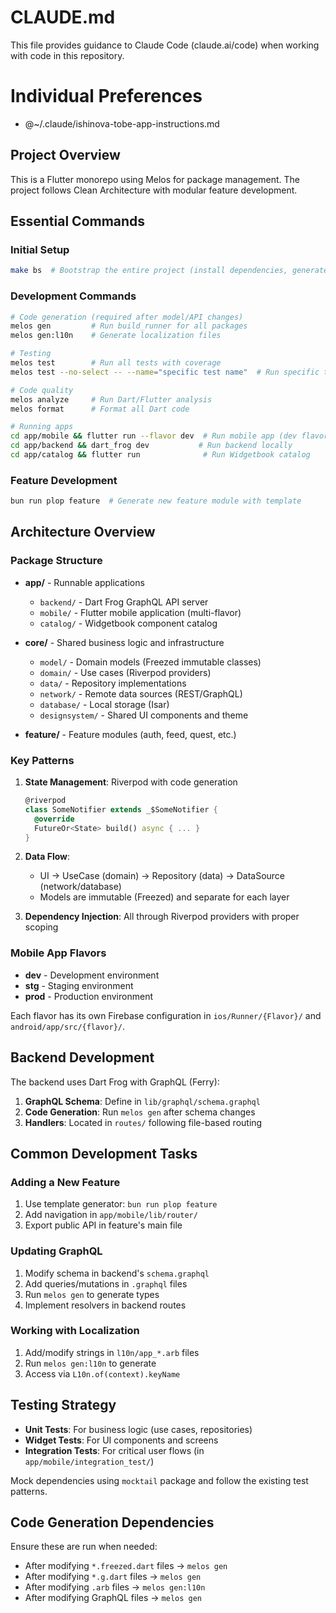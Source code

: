 # CLAUDE.md

This file provides guidance to Claude Code (claude.ai/code) when working with code in this repository.

# Individual Preferences
- @~/.claude/ishinova-tobe-app-instructions.md

## Project Overview

This is a Flutter monorepo using Melos for package management. The project follows Clean Architecture with modular feature development.

## Essential Commands

### Initial Setup
```bash
make bs  # Bootstrap the entire project (install dependencies, generate code)
```

### Development Commands
```bash
# Code generation (required after model/API changes)
melos gen         # Run build_runner for all packages
melos gen:l10n    # Generate localization files

# Testing
melos test        # Run all tests with coverage
melos test --no-select -- --name="specific test name"  # Run specific test

# Code quality
melos analyze     # Run Dart/Flutter analysis
melos format      # Format all Dart code

# Running apps
cd app/mobile && flutter run --flavor dev  # Run mobile app (dev flavor)
cd app/backend && dart_frog dev           # Run backend locally
cd app/catalog && flutter run              # Run Widgetbook catalog
```

### Feature Development
```bash
bun run plop feature  # Generate new feature module with template
```

## Architecture Overview

### Package Structure
- **app/** - Runnable applications
  - `backend/` - Dart Frog GraphQL API server
  - `mobile/` - Flutter mobile application (multi-flavor)
  - `catalog/` - Widgetbook component catalog

- **core/** - Shared business logic and infrastructure
  - `model/` - Domain models (Freezed immutable classes)
  - `domain/` - Use cases (Riverpod providers)
  - `data/` - Repository implementations
  - `network/` - Remote data sources (REST/GraphQL)
  - `database/` - Local storage (Isar)
  - `designsystem/` - Shared UI components and theme

- **feature/** - Feature modules (auth, feed, quest, etc.)

### Key Patterns

1. **State Management**: Riverpod with code generation
   ```dart
   @riverpod
   class SomeNotifier extends _$SomeNotifier {
     @override
     FutureOr<State> build() async { ... }
   }
   ```

2. **Data Flow**: 
   - UI → UseCase (domain) → Repository (data) → DataSource (network/database)
   - Models are immutable (Freezed) and separate for each layer

3. **Dependency Injection**: All through Riverpod providers with proper scoping

### Mobile App Flavors
- **dev** - Development environment
- **stg** - Staging environment  
- **prod** - Production environment

Each flavor has its own Firebase configuration in `ios/Runner/{Flavor}/` and `android/app/src/{flavor}/`.

## Backend Development

The backend uses Dart Frog with GraphQL (Ferry):

1. **GraphQL Schema**: Define in `lib/graphql/schema.graphql`
2. **Code Generation**: Run `melos gen` after schema changes
3. **Handlers**: Located in `routes/` following file-based routing

## Common Development Tasks

### Adding a New Feature
1. Use template generator: `bun run plop feature`
2. Add navigation in `app/mobile/lib/router/`
3. Export public API in feature's main file

### Updating GraphQL
1. Modify schema in backend's `schema.graphql`
2. Add queries/mutations in `.graphql` files
3. Run `melos gen` to generate types
4. Implement resolvers in backend routes

### Working with Localization
1. Add/modify strings in `l10n/app_*.arb` files
2. Run `melos gen:l10n` to generate
3. Access via `L10n.of(context).keyName`

## Testing Strategy

- **Unit Tests**: For business logic (use cases, repositories)
- **Widget Tests**: For UI components and screens
- **Integration Tests**: For critical user flows (in `app/mobile/integration_test/`)

Mock dependencies using `mocktail` package and follow the existing test patterns.

## Code Generation Dependencies

Ensure these are run when needed:
- After modifying `*.freezed.dart` files → `melos gen`
- After modifying `*.g.dart` files → `melos gen`
- After modifying `.arb` files → `melos gen:l10n`
- After modifying GraphQL files → `melos gen`
